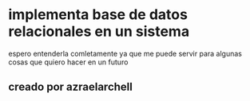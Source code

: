 # implementa base de datos relacionales en un sistema
espero entenderla comletamente ya que me puede servir para algunas cosas que quiero hacer en un futuro
## creado  por azraelarchell
